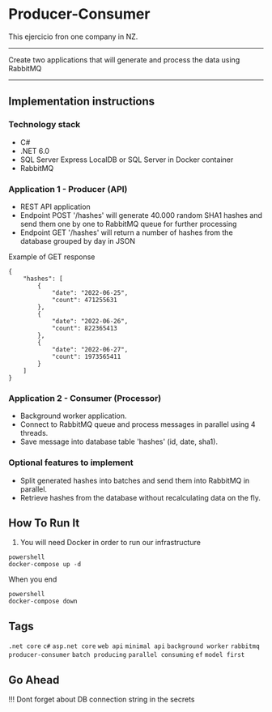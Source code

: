 # Producer-Consumer
This ejercicio fron one company in NZ.

---

Create two applications that will generate and process the data using RabbitMQ

---

## Implementation instructions

### Technology stack

- C#
- .NET 6.0
- SQL Server Express LocalDB or SQL Server in Docker container
- RabbitMQ

### Application 1 - Producer (API)

- REST API application
- Endpoint POST '/hashes' will generate 40.000 random SHA1 hashes and send them one by one to RabbitMQ queue for further processing
- Endpoint GET '/hashes' will return a number of hashes from the database grouped by day in JSON

Example of GET response
```
{
	"hashes": [
		{
			"date": "2022-06-25",
			"count": 471255631
		},
		{
			"date": "2022-06-26",
			"count": 822365413
		},
		{
			"date": "2022-06-27",
			"count": 1973565411
		}
	]
}
```

### Application 2 - Consumer (Processor) 

- Background worker application.
- Connect to RabbitMQ queue and process messages in parallel using 4 threads.
- Save message into database table 'hashes' (id, date, sha1).

    
### Optional features to implement 

- Split generated hashes into batches and send them into RabbitMQ in parallel.
- Retrieve hashes from the database without recalculating data on the fly.

## How To Run It

1. You will need Docker in order to run our infrastructure
```
powershell
docker-compose up -d
```

When you end

```
powershell
docker-compose down
```


## Tags
`.net core` `c#` `asp.net core` `web api` `minimal api` `background worker` `rabbitmq` `producer-consumer` `batch producing` `parallel consuming` `ef` `model first`

## Go Ahead
!!!
Dont forget about DB connection string in the secrets
